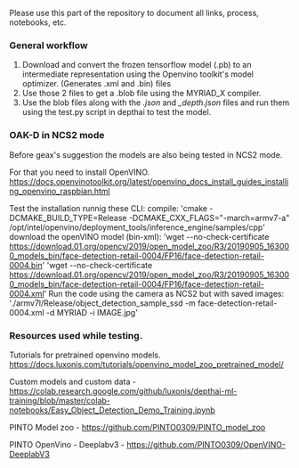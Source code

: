Please use this part of the repository to document all links, process, notebooks, etc.

### General workflow 
1. Download and convert the frozen tensorflow model (.pb) to an intermediate representation using the Openvino toolkit's model optimizer. (Generates .xml and .bin) files 
2. Use those 2 files to get a .blob file using the MYRIAD_X compiler. 
3. Use the blob files along with the *.json* and *_depth.json* files and run them using the test.py script in depthai to test the model. 

### OAK-D in NCS2 mode 

Before geax's suggestion the models are also being tested in NCS2 mode. 

For that you need to install OpenVINO. https://docs.openvinotoolkit.org/latest/openvino_docs_install_guides_installing_openvino_raspbian.html

Test the installation runnig these CLI: 
compile: 'cmake -DCMAKE_BUILD_TYPE=Release -DCMAKE_CXX_FLAGS="-march=armv7-a" /opt/intel/openvino/deployment_tools/inference_engine/samples/cpp'
download the openVINO model (bin-xml): 'wget --no-check-certificate https://download.01.org/opencv/2019/open_model_zoo/R3/20190905_163000_models_bin/face-detection-retail-0004/FP16/face-detection-retail-0004.bin'
'wget --no-check-certificate https://download.01.org/opencv/2019/open_model_zoo/R3/20190905_163000_models_bin/face-detection-retail-0004/FP16/face-detection-retail-0004.xml'
Run the code using the camera as NCS2 but with saved images: './armv7l/Release/object_detection_sample_ssd -m face-detection-retail-0004.xml -d MYRIAD -i IMAGE.jpg'


### Resources used while testing. 

Tutorials for pretrained openvino models. https://docs.luxonis.com/tutorials/openvino_model_zoo_pretrained_model/ 

Custom models and custom data - https://colab.research.google.com/github/luxonis/depthai-ml-training/blob/master/colab-notebooks/Easy_Object_Detection_Demo_Training.ipynb

PINTO Model zoo - https://github.com/PINTO0309/PINTO_model_zoo

PINTO OpenVino - Deeplabv3 - https://github.com/PINTO0309/OpenVINO-DeeplabV3

